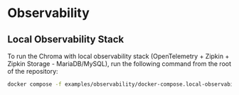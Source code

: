 # Observability

## Local Observability Stack

To run the Chroma with local observability stack (OpenTelemetry + Zipkin + Zipkin Storage - MariaDB/MySQL),
run the following command from the root of the repository:

```bash
docker compose -f examples/observability/docker-compose.local-observability.yml up --build -d
```
